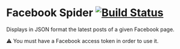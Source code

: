 # Facebook Spider [![Build Status](https://travis-ci.org/scoptico/facebook_spider.svg?branch=master)](https://travis-ci.org/scoptico/facebook_spider)

Displays in JSON format the latest posts of a given Facebook
page.

:warning: You must have a Facebook access token in order to
use it.

